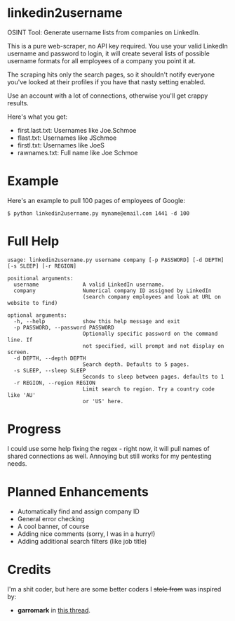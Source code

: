 # linkedin2username
OSINT Tool: Generate username lists from companies on LinkedIn.

This is a pure web-scraper, no API key required. You use your valid LinkedIn username and password to login, it will create several lists of possible username formats for all employees of a company you point it at.

The scraping hits only the search pages, so it shouldn't notify everyone you've looked at their profiles if you have that nasty setting enabled.

Use an account with a lot of connections, otherwise you'll get crappy results.

Here's what you get:
- first.last.txt: Usernames like Joe.Schmoe
- flast.txt:      Usernames like JSchmoe
- firstl.txt:     Usernames like JoeS
- rawnames.txt:   Full name like Joe Schmoe

# Example
Here's an example to pull 100 pages of employees of Google:
```
$ python linkedin2username.py myname@email.com 1441 -d 100
```

# Full Help
```
usage: linkedin2username.py username company [-p PASSWORD] [-d DEPTH] [-s SLEEP] [-r REGION]

positional arguments:
  username              A valid LinkedIn username.
  company               Numerical company ID assigned by LinkedIn 
                        (search company employees and look at URL on website to find)

optional arguments:
  -h, --help            show this help message and exit
  -p PASSWORD, --password PASSWORD
                        Optionally specific password on the command line. If
                        not specified, will prompt and not display on screen.
  -d DEPTH, --depth DEPTH
                        Search depth. Defaults to 5 pages.
  -s SLEEP, --sleep SLEEP
                        Seconds to sleep between pages. defaults to 1
  -r REGION, --region REGION
                        Limit search to region. Try a country code like 'AU'
                        or 'US' here.
```

# Progress
I could use some help fixing the regex - right now, it will pull names of shared connections as well. Annoying but still works for my pentesting needs.


# Planned Enhancements
- Automatically find and assign company ID
- General error checking
- A cool banner, of course
- Adding nice comments (sorry, I was in a hurry!)
- Adding additional search filters (like job title)

# Credits
I'm a shit coder, but here are some better coders I ~~stole from~~ was inspired by:
- **garromark** in [this thread](https://stackoverflow.com/questions/18907503/logging-in-to-linkedin-with-python-requests-sessions).
